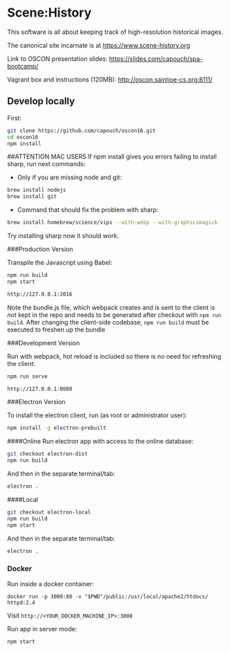# Scene:History

This software is all about keeping track of high-resolution historical images.

The canonical site incarnate is at https://www.scene-history.org

Link to OSCON presentation slides: https://slides.com/capouch/spa-bootcamp/

Vagrant box and instructions (120MB): http://oscon.saintjoe-cs.org:8111/    

## Develop locally

First:

```bash
git clone https://github.com/capouch/oscon16.git
cd oscon16
npm install
```

##ATTENTION MAC USERS
If npm install gives you errors failing to install sharp, run next commands:

- Only if you are missing node and git:
```bash
brew install nodejs
brew install git
```
- Command that should fix the problem with sharp:
```bash
brew install homebrew/science/vips --with-webp --with-graphicsmagick
```
Try installing sharp now it should work.


###Production Version

Transpile the Javascript using Babel:

```bash
npm run build
npm start
```
```bash
http://127.0.0.1:2016
```
Note the bundle.js file, which webpack creates and is sent to the client is
*not* kept in the repo and needs to be generated after checkout with
`npm run build`. After changing the client-side codebase, `npm run build` must be
executed to freshen up the bundle


###Development Version

Run with webpack, hot reload is included so there is no need for refreshing the client:

```bash
npm run serve
```
```bash
http://127.0.0.1:8080
```

###Electron Version

To install the electron client, run (as root or administrator user):
```bash
npm install -g electron-prebuilt
```
####Online
Run electron app with access to the online database:

```bash
git checkout electron-dist
npm run build
```
And then in the separate terminal/tab:

```bash
electron .
```


####Local
```bash
git checkout electron-local
npm run build
npm start
```
And then in the separate terminal/tab:

```bash
electron .
```


### Docker
Run inside a docker container:

```
docker run -p 3000:80 -v "$PWD"/public:/usr/local/apache2/htdocs/ httpd:2.4
```

Visit `http://<YOUR_DOCKER_MACHINE_IP>:3000`

Run app in server mode:

```
npm start
```
